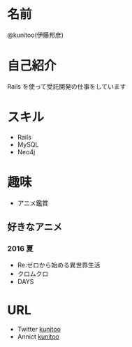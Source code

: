 # 名前

@kunitoo(伊藤邦彦)

# 自己紹介

Rails を使って受託開発の仕事をしています

# スキル

- Rails
- MySQL
- Neo4j

# 趣味

- アニメ鑑賞

## 好きなアニメ
### 2016 夏
- Re:ゼロから始める異世界生活
- クロムクロ
- DAYS

# URL
- Twitter [kunitoo](https://twitter.com/kunitoo)
- Annict [kunitoo](https://annict.com/@kunitoo)
